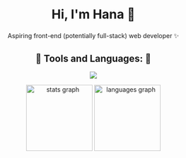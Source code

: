 <h1 align="center">Hi, I'm Hana 👋</h1>

###

<p align="center">
  Aspiring front-end (potentially full-stack) web developer ✨
</p> 

<h2 align="center">🎀 Tools and Languages: 🎀</h2>
<p align="center">
  <a href="https://skillicons.dev">
    <img src="https://skillicons.dev/icons?i=html,css,js,kotlin,c,cpp,py,java,php,firebase&perline=5" />
  </a>
</p>

<div align="center">
  <img src="https://github-readme-stats.vercel.app/api?username=hanmarine&hide_title=false&hide_rank=false&show_icons=true&include_all_commits=true&count_private=true&disable_animations=false&theme=algolia&locale=en" height="150" alt="stats graph"  />
  <img src="https://github-readme-stats.vercel.app/api/top-langs?username=hanmarine&locale=en&hide_title=false&layout=compact&card_width=320&langs_count=5&theme=algolia" height="150" alt="languages graph"  />
</div>
